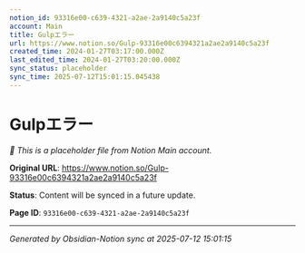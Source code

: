 ```yaml
---
notion_id: 93316e00-c639-4321-a2ae-2a9140c5a23f
account: Main
title: Gulpエラー
url: https://www.notion.so/Gulp-93316e00c6394321a2ae2a9140c5a23f
created_time: 2024-01-27T03:17:00.000Z
last_edited_time: 2024-01-27T03:20:00.000Z
sync_status: placeholder
sync_time: 2025-07-12T15:01:15.045438
---
```


# Gulpエラー

*🔄 This is a placeholder file from Notion Main account.*

**Original URL**: https://www.notion.so/Gulp-93316e00c6394321a2ae2a9140c5a23f

**Status**: Content will be synced in a future update.

**Page ID**: `93316e00-c639-4321-a2ae-2a9140c5a23f`

---

*Generated by Obsidian-Notion sync at 2025-07-12 15:01:15*
